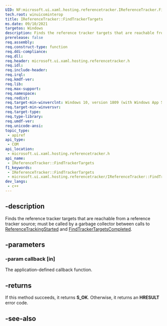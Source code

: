 ```yaml
---
UID: NF:microsoft.ui.xaml.hosting.referencetracker.IReferenceTracker.FindTrackerTargets
tech.root: winuicominterop
title: IReferenceTracker::FindTrackerTargets
ms.date: 09/10/2021
targetos: Windows
description: Finds the reference tracker targets that are reachable from a reference tracker source.
prerelease: false
req.assembly: 
req.construct-type: function
req.ddi-compliance: 
req.dll: 
req.header: microsoft.ui.xaml.hosting.referencetracker.h
req.idl: 
req.include-header: 
req.irql: 
req.kmdf-ver: 
req.lib: 
req.max-support: 
req.namespace: 
req.redist: 
req.target-min-winverclnt: Windows 10, version 1809 (with Windows App SDK 0.5 or later)
req.target-min-winversvr: 
req.target-type: 
req.type-library: 
req.umdf-ver: 
req.unicode-ansi: 
topic_type:
 - apiref
api_type:
 - COM
api_location:
 - microsoft.ui.xaml.hosting.referencetracker.h
api_name:
 - IReferenceTracker::FindTrackerTargets
f1_keywords:
 - IReferenceTracker::FindTrackerTargets
 - microsoft.ui.xaml.hosting.referencetracker/IReferenceTracker::FindTrackerTargets
dev_langs:
 - c++
---
```


## -description

Finds the reference tracker targets that are reachable from a reference tracker source; must be called by a garbage collector between calls to [ReferenceTrackingStarted](nf-microsoft-ui-xaml-hosting-referencetracker-ireferencetrackermanager-referencetrackingstarted.md) and [FindTrackerTargetsCompleted](nf-microsoft-ui-xaml-hosting-referencetracker-ireferencetrackermanager-findtrackertargetscompleted.md).

## -parameters

### -param callback [in]

The application-defined callback function.

## -returns

If this method succeeds, it returns **S_OK**. Otherwise, it returns an **HRESULT** error code.

## -see-also
